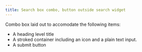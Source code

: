 ```yaml
---
title: Search box combo, button outside search widget
---
```


Combo box laid out to accomodate the following items: 
* A heading level title
* A stroked container including an icon and a plain text input.
* A submit button
